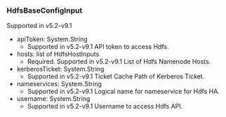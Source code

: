 ### HdfsBaseConfigInput
Supported in v5.2-v9.1

- apiToken: System.String
  - Supported in v5.2-v9.1
API token to access Hdfs.
- hosts: list of HdfsHostInputs
  - Required. Supported in v5.2-v9.1
List of Hdfs Namenode Hosts.
- kerberosTicket: System.String
  - Supported in v5.2-v9.1
Ticket Cache Path of Kerberos Ticket.
- nameservices: System.String
  - Supported in v5.2-v9.1
Logical name for nameservice for Hdfs HA.
- username: System.String
  - Supported in v5.2-v9.1
Username to access Hdfs API.
